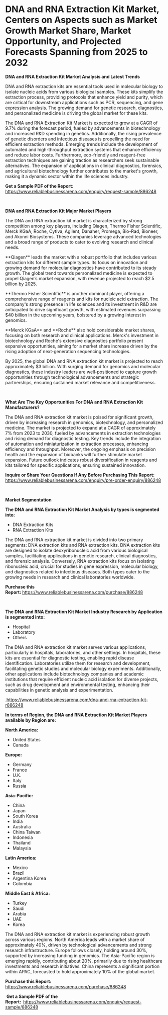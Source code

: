 <p><h1>DNA and RNA Extraction Kit Market, Centers on Aspects such as Market Growth Market Share, Market Opportunity, and Projected Forecasts Spanning from 2025 to 2032</h1></p><p><strong>DNA and RNA Extraction Kit Market Analysis and Latest Trends</strong></p>
<p><p>DNA and RNA extraction kits are essential tools used in molecular biology to isolate nucleic acids from various biological samples. These kits simplify the extraction process, providing protocols that enhance yield and purity, which are critical for downstream applications such as PCR, sequencing, and gene expression analysis. The growing demand for genetic research, diagnostics, and personalized medicine is driving the global market for these kits.</p><p>The DNA and RNA Extraction Kit Market is expected to grow at a CAGR of 9.7% during the forecast period, fueled by advancements in biotechnology and increased R&D spending in genetics. Additionally, the rising prevalence of genetic disorders and infectious diseases is propelling the need for efficient extraction methods. Emerging trends include the development of automated and high-throughput extraction systems that enhance efficiency and reduce labor costs. Furthermore, eco-friendly and reagent-free extraction techniques are gaining traction as researchers seek sustainable alternatives. The expansion of applications in clinical diagnostics, forensics, and agricultural biotechnology further contributes to the market's growth, making it a dynamic sector within the life sciences industry.</p></p>
<p><strong>Get a Sample PDF of the Report:&nbsp;</strong> <a href="https://www.reliablebusinessarena.com/enquiry/request-sample/886248?utm_campaign=1420&utm_medium=2&utm_source=Github&utm_content=ia&utm_term=13042025&utm_id=dna-and-rna-extraction-kit">https://www.reliablebusinessarena.com/enquiry/request-sample/886248</a></p>
<p>&nbsp;</p>
<p><strong>DNA and RNA Extraction Kit Major Market Players</strong></p>
<p><p>The DNA and RNA extraction kit market is characterized by strong competition among key players, including Qiagen, Thermo Fisher Scientific, Merck KGaA, Roche, Cytiva, Agilent, Danaher, Promega, Bio-Rad, Bioneer, and Akonni Biosystems. These companies leverage advanced technologies and a broad range of products to cater to evolving research and clinical needs.</p><p>**Qiagen** leads the market with a robust portfolio that includes various extraction kits for different sample types. Its focus on innovation and growing demand for molecular diagnostics have contributed to its steady growth. The global trend towards personalized medicine is expected to propel Qiagen’s market expansion, with revenue projected to reach $2.5 billion by 2025.</p><p>**Thermo Fisher Scientific** is another dominant player, offering a comprehensive range of reagents and kits for nucleic acid extraction. The company's strong presence in life sciences and its investment in R&D are anticipated to drive significant growth, with estimated revenues surpassing $40 billion in the upcoming years, bolstered by a growing interest in genomics.</p><p>**Merck KGaA** and **Roche** also hold considerable market shares, focusing on both research and clinical applications. Merck's investment in biotechnology and Roche's extensive diagnostics portfolio present expansive opportunities, aiming for a market share increase driven by the rising adoption of next-generation sequencing technologies.</p><p>By 2025, the global DNA and RNA extraction kit market is projected to reach approximately $3 billion. With surging demand for genomics and molecular diagnostics, these industry leaders are well-positioned to capture growth opportunities through technological advancements and strategic partnerships, ensuring sustained market relevance and competitiveness.</p></p>
<p>&nbsp;</p>
<p><strong>What Are The Key Opportunities For DNA and RNA Extraction Kit Manufacturers?</strong></p>
<p><p>The DNA and RNA extraction kit market is poised for significant growth, driven by increasing research in genomics, biotechnology, and personalized medicine. The market is projected to expand at a CAGR of approximately 7% from 2023 to 2030, fueled by advancements in extraction technologies and rising demand for diagnostic testing. Key trends include the integration of automation and miniaturization in extraction processes, enhancing efficiency and throughput. Moreover, the ongoing emphasis on precision health and the expansion of biobanks will further stimulate market expansion. Future outlook indicates robust diversification in reagents and kits tailored for specific applications, ensuring sustained innovation.</p></p>
<p><strong>Inquire or Share Your Questions If Any Before Purchasing This Report:</strong> <a href="https://www.reliablebusinessarena.com/enquiry/pre-order-enquiry/886248?utm_campaign=1420&utm_medium=2&utm_source=Github&utm_content=ia&utm_term=13042025&utm_id=dna-and-rna-extraction-kit">https://www.reliablebusinessarena.com/enquiry/pre-order-enquiry/886248</a></p>
<p>&nbsp;</p>
<p><strong>Market Segmentation</strong></p>
<p><strong>The DNA and RNA Extraction Kit Market Analysis by types is segmented into:</strong></p>
<p><ul><li>DNA Extraction Kits</li><li>RNA Extraction Kits</li></ul></p>
<p><p>The DNA and RNA extraction kit market is divided into two primary segments: DNA extraction kits and RNA extraction kits. DNA extraction kits are designed to isolate deoxyribonucleic acid from various biological samples, facilitating applications in genetic research, clinical diagnostics, and forensic analysis. Conversely, RNA extraction kits focus on isolating ribonucleic acid, crucial for studies in gene expression, molecular biology, and diagnostics related to infectious diseases. Both types cater to the growing needs in research and clinical laboratories worldwide.</p></p>
<p><strong>Purchase this Report:&nbsp;</strong><a href="https://www.reliablebusinessarena.com/purchase/886248?utm_campaign=1420&utm_medium=2&utm_source=Github&utm_content=ia&utm_term=13042025&utm_id=dna-and-rna-extraction-kit">https://www.reliablebusinessarena.com/purchase/886248</a></p>
<p>&nbsp;</p>
<p><strong>The DNA and RNA Extraction Kit Market Industry Research by Application is segmented into:</strong></p>
<p><ul><li>Hospital</li><li>Laboratory</li><li>Others</li></ul></p>
<p><p>The DNA and RNA extraction kit market serves various applications, particularly in hospitals, laboratories, and other settings. In hospitals, these kits are essential for diagnostic testing, enabling rapid disease identification. Laboratories utilize them for research and development, facilitating genetic studies and molecular biology experiments. Additionally, other applications include biotechnology companies and academic institutions that require efficient nucleic acid isolation for diverse projects, such as drug development and environmental testing, enhancing their capabilities in genetic analysis and experimentation.</p></p>
<p><a href="https://www.reliablebusinessarena.com/dna-and-rna-extraction-kit-r886248?utm_campaign=1420&utm_medium=2&utm_source=Github&utm_content=ia&utm_term=13042025&utm_id=dna-and-rna-extraction-kit">&nbsp;https://www.reliablebusinessarena.com/dna-and-rna-extraction-kit-r886248</a></p>
<p><strong>In terms of Region, the DNA and RNA Extraction Kit Market Players available by Region are:</strong></p>
<p>
    <p> <strong> North America: </strong>
        <ul>
            <li>United States</li>
            <li>Canada</li>
        </ul>
        </p> 
    <p> <strong> Europe: </strong>
        <ul>
            <li>Germany</li>
            <li>France</li>
            <li>U.K.</li>
            <li>Italy</li>
            <li>Russia</li>
        </ul>
        </p> 
    <p> <strong> Asia-Pacific: </strong>
        <ul>
            <li>China</li>
            <li>Japan</li>
            <li>South Korea</li>
            <li>India</li>
            <li>Australia</li>
            <li>China Taiwan</li>
            <li>Indonesia</li>
            <li>Thailand</li>
            <li>Malaysia</li>
        </ul>
        </p> 
    <p> <strong> Latin America: </strong>
        <ul>
            <li>Mexico</li>
            <li>Brazil</li>
            <li>Argentina Korea</li>
            <li>Colombia</li>
        </ul>
        </p> 
    <p> <strong> Middle East & Africa: </strong>
        <ul>
            <li>Turkey</li>
            <li>Saudi</li>
            <li>Arabia</li>
            <li>UAE</li>
            <li>Korea</li>
        </ul>
    </p>
    </p>
<p><p>The DNA and RNA extraction kit market is experiencing robust growth across various regions. North America leads with a market share of approximately 40%, driven by technological advancements and strong research infrastructure. Europe follows closely, holding around 30%, supported by increasing funding in genomics. The Asia-Pacific region is emerging rapidly, contributing about 20%, primarily due to rising healthcare investments and research initiatives. China represents a significant portion within APAC, forecasted to hold approximately 10% of the global market.</p></p>
<p><strong>Purchase this Report: </strong><a href="https://www.reliablebusinessarena.com/purchase/886248?utm_campaign=1420&utm_medium=2&utm_source=Github&utm_content=ia&utm_term=13042025&utm_id=dna-and-rna-extraction-kit">https://www.reliablebusinessarena.com/purchase/886248</a></p>
<p>&nbsp;<strong>Get a Sample PDF of the Report:&nbsp;&nbsp;</strong><a href="https://www.reliablebusinessarena.com/enquiry/request-sample/886248?utm_campaign=1420&utm_medium=2&utm_source=Github&utm_content=ia&utm_term=13042025&utm_id=dna-and-rna-extraction-kit">https://www.reliablebusinessarena.com/enquiry/request-sample/886248</a></p>
<p><strong></strong></p>
<p><p></p><p></p><p></p></p>